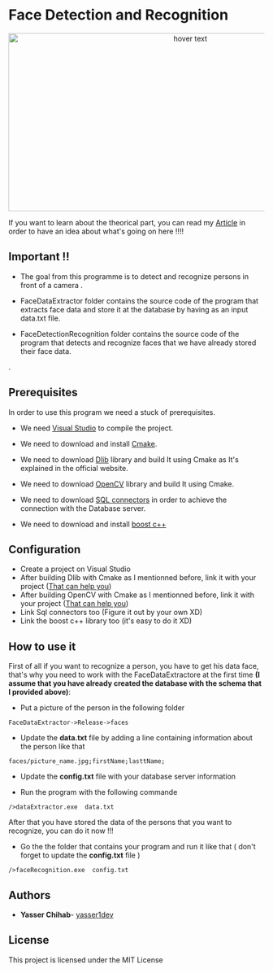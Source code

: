 # Face Detection and Recognition
<p align="center">
  <img src="https://sunartek.com/wp-content/uploads/2019/11/Facial-Recognition-System_new.png" height="350" width="700" title="hover text">
</p>

If you want to learn about the theorical part, you can read my [Article](https://www.linkedin.com/pulse/face-detection-recognition-yasser-chihab/) in order to have an idea about what's going on here !!!!

## Important !!

* The goal from this programme is to detect and recognize persons in front of a camera .

* FaceDataExtractor folder contains the source code of the program that extracts face data and store it at the database by having as an input data.txt file.

* FaceDetectionRecognition folder contains the source code of the program that detects and recognize faces that we have already stored their face data.


.
## Prerequisites

In order to use this program we need a stuck of prerequisites.
* We need [Visual Studio](https://visualstudio.microsoft.com/fr/) to compile the project.

* We need to download and install [Cmake](cmake.org).

* We need to download [Dlib](http://dlib.net/) library and build It using Cmake as It's explained in the official website.

* We need to download [OpenCV](https://opencv.org/) library and build It using Cmake.

* We need to download [SQL connectors](https://dev.mysql.com/doc/connector-cpp/1.1/en/connector-cpp-downloading.html) in order to achieve the connection with the Database server.

* We need to download and install [boost c++](https://www.boost.org/)


## Configuration

* Create a project on Visual Studio 
* After building Dlib with Cmake as I mentionned before, link it with your project ([That can help you](http://xiaoxumeng.com/install-dlib-on-visual-studio-2015/))
* After building OpenCV with Cmake as I mentionned before, link it with your project ([That can help you](https://www.deciphertechnic.com/install-opencv-with-visual-studio/))
* Link Sql connectors too (Figure it out by your own XD)
* Link the boost c++ library too (it's easy to do it XD)

## How to use it

First of all if you want to recognize a person, you have to get his data face, that's why you need to work with the FaceDataExtractore at the first time **(I assume that you have already created the database with the schema that I provided above)**:
* Put a picture of the person in the following folder 
```
FaceDataExtractor->Release->faces

```
* Update the **data.txt** file by adding a line containing information about the person like that
```
faces/picture_name.jpg;firstName;lasttName;

```
* Update the **config.txt** file with your database server information

* Run the program with the following commande 
```
/>dataExtractor.exe  data.txt

```

After that you have stored the data of the persons that you want to recognize, you can do it now !!!

* Go the the folder that contains your program and run it like that ( don't forget to update the **config.txt** file )
```
/>faceRecognition.exe  config.txt

```

## Authors

* **Yasser Chihab**- [yasser1dev](https://github.com/yasser1dev)

## License

This project is licensed under the MIT License 

 
